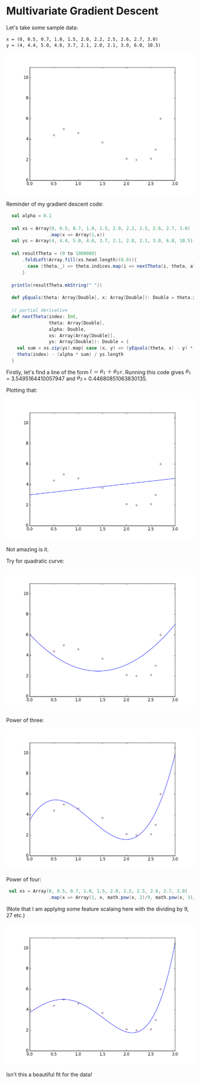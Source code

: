 # Multivariate Gradient Descent

Let's take some sample data: 

```
x = (0, 0.5, 0.7, 1.0, 1.5, 2.0, 2.2, 2.5, 2.6, 2.7, 3.0)
y = (4, 4.4, 5.0, 4.6, 3.7, 2.1, 2.0, 2.1, 3.0, 6.0, 10.5)
```

<div style="text-align:center"><img src ="sampleData.png" /></div>

Reminder of my gradient descent code: 

```scala
  val alpha = 0.1

  val xs = Array(0, 0.5, 0.7, 1.0, 1.5, 2.0, 2.2, 2.5, 2.6, 2.7, 3.0)
                .map(x => Array(1,x))
  val ys = Array(4, 4.4, 5.0, 4.6, 3.7, 2.1, 2.0, 2.1, 3.0, 6.0, 10.5)

  val resultTheta = (0 to 1000000)
      .foldLeft(Array.fill(xs.head.length)(0.0)){
        case (theta,_) => theta.indices.map(i => nextTheta(i, theta, alpha, xs, ys)).toArray
      }

  println(resultTheta.mkString(" "))

  def yEquals(theta: Array[Double], x: Array[Double]): Double = theta.zip(x).map(p => p._1 * p._2).sum

  // partial derivative
  def nextTheta(index: Int, 
                theta: Array[Double], 
                alpha: Double, 
                xs: Array[Array[Double]], 
                ys: Array[Double]): Double = {
    val sum = xs.zip(ys).map{ case (x, y) => (yEquals(theta, x) - y) * x(index) }.sum
    theta(index) - (alpha * sum) / ys.length
  }
```

Firstly, let's find a line of the form ![](equationOfALine.png). Running this code gives ![](theta1.png) = 3.5495164410057947 and ![](theta2.png) = 0.44680851063830135. 

Plotting that: 

<div style="text-align:center"><img src ="sampleDataWithStraightLine.png" /></div>

Not amazing is it. 

Try for quadratic curve: 

<div style="text-align:center"><img src ="sampleDataWithQuadraticCurve.png" /></div>

Power of three: 

<div style="text-align:center"><img src ="sampleDataWithCubicCurve.png" /></div>

Power of four: 

```scala
 val xs = Array(0, 0.5, 0.7, 1.0, 1.5, 2.0, 2.2, 2.5, 2.6, 2.7, 3.0)
                .map(x => Array(1, x, math.pow(x, 2)/9, math.pow(x, 3)/27, math.pow(x, 4) / 81))
```

(Note that I am applying some feature scalaing here with the dividing by 9, 27 etc.)

<div style="text-align:center"><img src ="sampleDataWithPowerOfFourCurve.png" /></div>

Isn't this a beautiful fit for the data! 